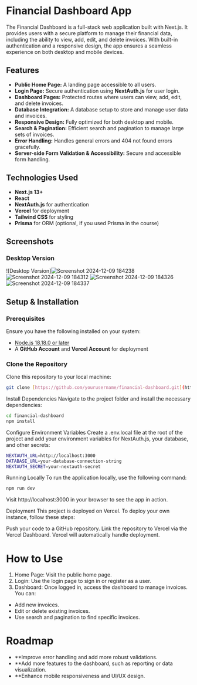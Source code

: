 # Financial Dashboard App

The Financial Dashboard is a full-stack web application built with Next.js. It provides users with a secure platform to manage their financial data, including the ability to view, add, edit, and delete invoices. With built-in authentication and a responsive design, the app ensures a seamless experience on both desktop and mobile devices.

## Features

- **Public Home Page:** A landing page accessible to all users.
- **Login Page:** Secure authentication using **NextAuth.js** for user login.
- **Dashboard Pages:** Protected routes where users can view, add, edit, and delete invoices.
- **Database Integration:** A database setup to store and manage user data and invoices.
- **Responsive Design:** Fully optimized for both desktop and mobile.
- **Search & Pagination:** Efficient search and pagination to manage large sets of invoices.
- **Error Handling:** Handles general errors and 404 not found errors gracefully.
- **Server-side Form Validation & Accessibility:** Secure and accessible form handling.

## Technologies Used

- **Next.js 13+**
- **React**
- **NextAuth.js** for authentication
- **Vercel** for deployment
- **Tailwind CSS** for styling
- **Prisma** for ORM (optional, if you used Prisma in the course)

## Screenshots

### Desktop Version
![Desktop Version]![Screenshot 2024-12-09 184238](https://github.com/user-attachments/assets/f64907db-b4c6-4df7-931c-614e89d291db)
![Screenshot 2024-12-09 184312](https://github.com/user-attachments/assets/0210ebec-721e-4fde-9c2a-0593e4eeaa72)
![Screenshot 2024-12-09 184326](https://github.com/user-attachments/assets/eab4b145-d468-46ad-894c-b6fded331c55)
![Screenshot 2024-12-09 184337](https://github.com/user-attachments/assets/257879e2-85ea-4ad7-bee4-da30a5b3966c)


## Setup & Installation

### Prerequisites

Ensure you have the following installed on your system:

- [Node.js 18.18.0 or later](https://nodejs.org/)
- A **GitHub Account** and **Vercel Account** for deployment

### Clone the Repository

Clone this repository to your local machine:

```bash
git clone [https://github.com/yourusername/financial-dashboard.git](https://github.com/Mahim00zz/Dashboard_1.git)
```

Install Dependencies
Navigate to the project folder and install the necessary dependencies:
```bash
cd financial-dashboard
npm install
```
Configure Environment Variables
Create a .env.local file at the root of the project and add your environment variables for NextAuth.js, your database, and other secrets:
```bash
NEXTAUTH_URL=http://localhost:3000
DATABASE_URL=your-database-connection-string
NEXTAUTH_SECRET=your-nextauth-secret
```
Running Locally
To run the application locally, use the following command:
```bash
npm run dev
```
Visit http://localhost:3000 in your browser to see the app in action.

Deployment
This project is deployed on Vercel. To deploy your own instance, follow these steps:

Push your code to a GitHub repository.
Link the repository to Vercel via the Vercel Dashboard.
Vercel will automatically handle deployment.

# How to Use
1. Home Page: Visit the public home page.
2. Login: Use the login page to sign in or register as a user.
3. Dashboard: Once logged in, access the dashboard to manage invoices. You can:
- Add new invoices.
- Edit or delete existing invoices.
- Use search and pagination to find specific invoices.

# Roadmap
- **Improve error handling and add more robust validations.
- **Add more features to the dashboard, such as reporting or data visualization.
- **Enhance mobile responsiveness and UI/UX design.



